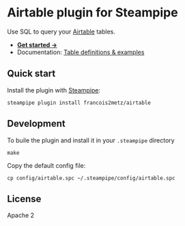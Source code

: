 # Airtable plugin for Steampipe

Use SQL to query your [Airtable][] tables.

- **[Get started →](docs/index.md)**
- Documentation: [Table definitions & examples](docs/tables)

## Quick start

Install the plugin with [Steampipe][]:

    steampipe plugin install francois2metz/airtable

## Development

To buile the plugin and install it in your `.steampipe` directory

    make

Copy the default config file:

    cp config/airtable.spc ~/.steampipe/config/airtable.spc

## License

Apache 2

[steampipe]: https://steampipe.io
[airtable]: https://airtable.com
